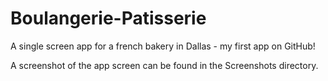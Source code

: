 # Boulangerie-Patisserie
A single screen app for a french bakery in Dallas - my first app on GitHub! 

A screenshot of the app screen can be found in the Screenshots directory.
